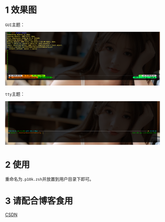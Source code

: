 # 1 效果图

`GUI`主题：

![](https://github.com/2293736867/BeautifulP10KConfig/blob/master/img/gui.png)

`tty`主题：

![](https://github.com/2293736867/BeautifulP10KConfig/blob/master/img/tty.png)

# 2 使用

重命名为`.p10k.zsh`并放置到用户目录下即可。


# 3 请配合博客食用

[CSDN](https://blog.csdn.net/qq_27525611/article/details/109260917)
